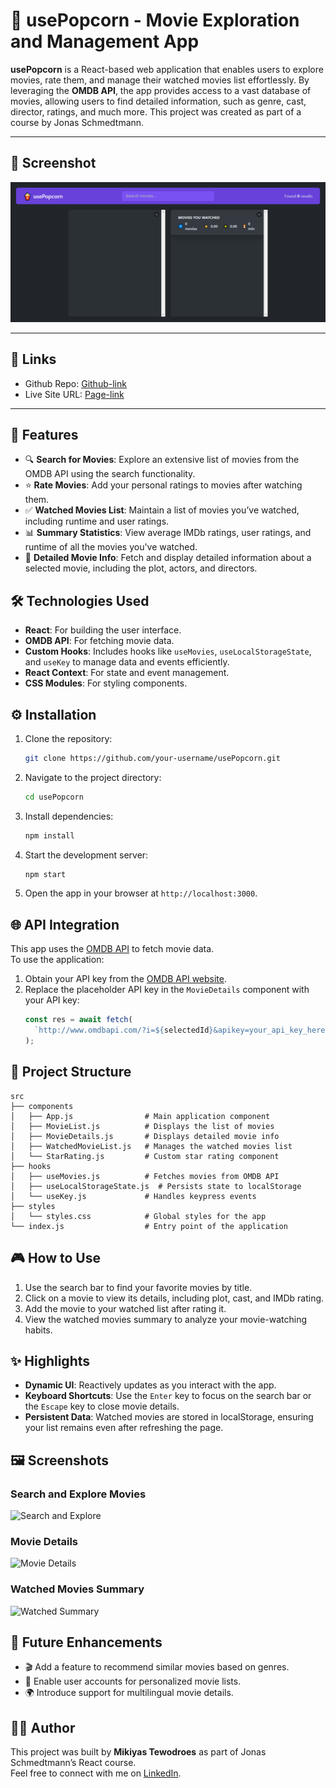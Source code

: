 # 🍿 usePopcorn - Movie Exploration and Management App

**usePopcorn** is a React-based web application that enables users to explore movies, rate them, and manage their watched movies list effortlessly. By leveraging the **OMDB API**, the app provides access to a vast database of movies, allowing users to find detailed information, such as genre, cast, director, ratings, and much more. This project was created as part of a course by Jonas Schmedtmann.

---

## 📸 Screenshot

![Steps Component](./public/usePopcorn.png)

---

## 🔗 Links

- Github Repo: [Github-link](https://github.com/Mikiyas6/UsePopcorn)
- Live Site URL: [Page-link](https://usepopcornapp.netlify.app/)

---

## 🌟 Features

- 🔍 **Search for Movies**: Explore an extensive list of movies from the OMDB API using the search functionality.
- ⭐ **Rate Movies**: Add your personal ratings to movies after watching them.
- ✅ **Watched Movies List**: Maintain a list of movies you’ve watched, including runtime and user ratings.
- 📊 **Summary Statistics**: View average IMDb ratings, user ratings, and runtime of all the movies you've watched.
- 🎥 **Detailed Movie Info**: Fetch and display detailed information about a selected movie, including the plot, actors, and directors.

## 🛠️ Technologies Used

- **React**: For building the user interface.
- **OMDB API**: For fetching movie data.
- **Custom Hooks**: Includes hooks like `useMovies`, `useLocalStorageState`, and `useKey` to manage data and events efficiently.
- **React Context**: For state and event management.
- **CSS Modules**: For styling components.

## ⚙️ Installation

1. Clone the repository:
   ```bash
   git clone https://github.com/your-username/usePopcorn.git
   ```
2. Navigate to the project directory:
   ```bash
   cd usePopcorn
   ```
3. Install dependencies:
   ```bash
   npm install
   ```
4. Start the development server:
   ```bash
   npm start
   ```
5. Open the app in your browser at `http://localhost:3000`.

## 🌐 API Integration

This app uses the [OMDB API](http://www.omdbapi.com/) to fetch movie data.  
To use the application:
1. Obtain your API key from the [OMDB API website](http://www.omdbapi.com/apikey.aspx).
2. Replace the placeholder API key in the `MovieDetails` component with your API key:
   ```javascript
   const res = await fetch(
     `http://www.omdbapi.com/?i=${selectedId}&apikey=your_api_key_here`
   );
   ```

## 🧩 Project Structure

```plaintext
src
├── components
│   ├── App.js                # Main application component
│   ├── MovieList.js          # Displays the list of movies
│   ├── MovieDetails.js       # Displays detailed movie info
│   ├── WatchedMovieList.js   # Manages the watched movies list
│   └── StarRating.js         # Custom star rating component
├── hooks
│   ├── useMovies.js          # Fetches movies from OMDB API
│   ├── useLocalStorageState.js  # Persists state to localStorage
│   └── useKey.js             # Handles keypress events
├── styles
│   └── styles.css            # Global styles for the app
└── index.js                  # Entry point of the application
```

## 🎮 How to Use

1. Use the search bar to find your favorite movies by title.
2. Click on a movie to view its details, including plot, cast, and IMDb rating.
3. Add the movie to your watched list after rating it.
4. View the watched movies summary to analyze your movie-watching habits.

## ✨ Highlights

- **Dynamic UI**: Reactively updates as you interact with the app.
- **Keyboard Shortcuts**: Use the `Enter` key to focus on the search bar or the `Escape` key to close movie details.
- **Persistent Data**: Watched movies are stored in localStorage, ensuring your list remains even after refreshing the page.

## 🖼️ Screenshots

### Search and Explore Movies
![Search and Explore](https://via.placeholder.com/800x400)

### Movie Details
![Movie Details](https://via.placeholder.com/800x400)

### Watched Movies Summary
![Watched Summary](https://via.placeholder.com/800x400)

## 🚀 Future Enhancements

- 🎬 Add a feature to recommend similar movies based on genres.
- 💾 Enable user accounts for personalized movie lists.
- 🌍 Introduce support for multilingual movie details.

## 🧑‍💻 Author

This project was built by **Mikiyas Tewodroes** as part of Jonas Schmedtmann’s React course.  
Feel free to connect with me on [LinkedIn](linkedin.com/in/mikiyas-teowodroes).

